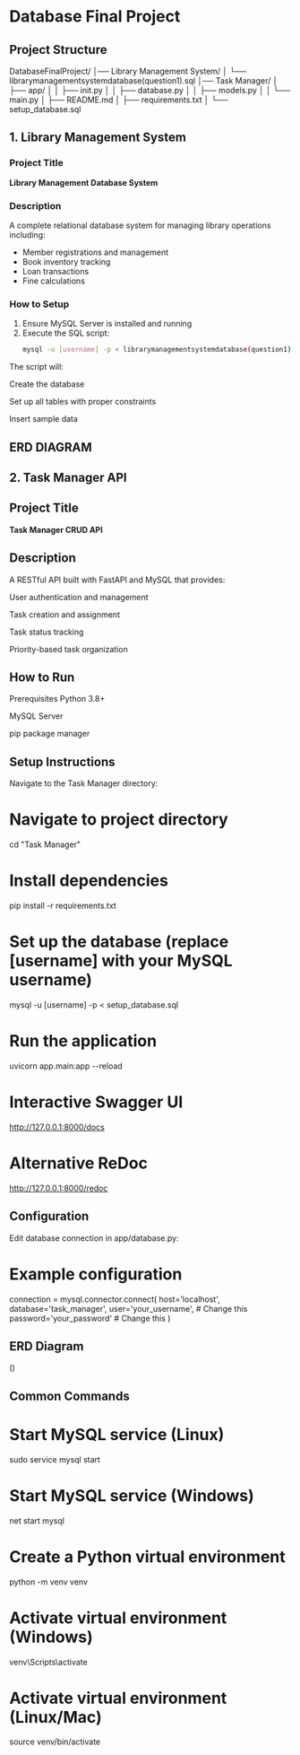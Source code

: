 # Database Final Project

## Project Structure
DatabaseFinalProject/
│── Library Management System/
│ └── librarymanagementsystemdatabase(question1).sql
│── Task Manager/
│ ├── app/
│ │ ├── init.py
│ │ ├── database.py
│ │ ├── models.py
│ │ └── main.py
│ ├── README.md
│ ├── requirements.txt
│ └── setup_database.sql


## 1. Library Management System

### Project Title
**Library Management Database System**

### Description
A complete relational database system for managing library operations including:
- Member registrations and management
- Book inventory tracking
- Loan transactions
- Fine calculations

### How to Setup
1. Ensure MySQL Server is installed and running
2. Execute the SQL script:
   ```bash
   mysql -u [username] -p < librarymanagementsystemdatabase(question1).sql

The script will:

Create the database

Set up all tables with proper constraints

Insert sample data

## ERD DIAGRAM



## 2. Task Manager API
## Project Title
**Task Manager CRUD API**

## Description
A RESTful API built with FastAPI and MySQL that provides:

User authentication and management

Task creation and assignment

Task status tracking

Priority-based task organization

## How to Run
Prerequisites
Python 3.8+

MySQL Server

pip package manager

## Setup Instructions
Navigate to the Task Manager directory:
# Navigate to project directory
cd "Task Manager"

# Install dependencies
pip install -r requirements.txt

# Set up the database (replace [username] with your MySQL username)
mysql -u [username] -p < setup_database.sql

# Run the application
uvicorn app.main:app --reload
# Interactive Swagger UI
http://127.0.0.1:8000/docs

# Alternative ReDoc
http://127.0.0.1:8000/redoc

## Configuration
Edit database connection in app/database.py:
# Example configuration
connection = mysql.connector.connect(
    host='localhost',
    database='task_manager',
    user='your_username',  # Change this
    password='your_password'  # Change this
)

## ERD Diagram
()

## Common Commands
# Start MySQL service (Linux)
sudo service mysql start

# Start MySQL service (Windows)
net start mysql

# Create a Python virtual environment
python -m venv venv

# Activate virtual environment (Windows)
venv\Scripts\activate

# Activate virtual environment (Linux/Mac)
source venv/bin/activate





